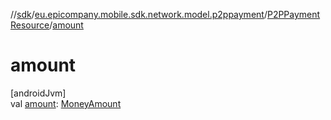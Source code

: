 //[sdk](../../../index.md)/[eu.epicompany.mobile.sdk.network.model.p2ppayment](../index.md)/[P2PPaymentResource](index.md)/[amount](amount.md)

# amount

[androidJvm]\
val [amount](amount.md): [MoneyAmount](../../eu.epicompany.mobile.sdk.domain.model/-money-amount/index.md)

